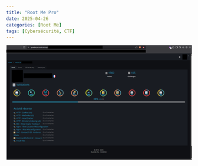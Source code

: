 ```yaml
---
title: "Root Me Pro"
date: 2025-04-26
categories: [Root Me]
tags: [Cybersécurité, CTF]
---
```


![Desktop View](/assets/posts/rootme/Profil_RootMe_Pro.png)
